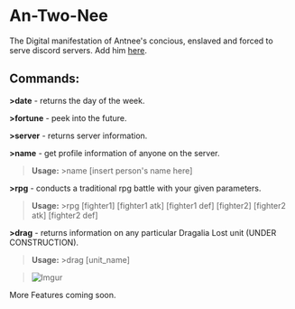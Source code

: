 # An-Two-Nee 
The Digital manifestation of Antnee's concious, enslaved and forced to serve discord servers. Add him [here](https://discordapp.com/oauth2/authorize?&client_id=577853873088102400&scope=bot&permissions=8).

## Commands:
**\>date** - returns the day of the week.

**\>fortune** - peek into the future.
  
**\>server** - returns server information.

**\>name** - get profile information of anyone on the server.

  >**Usage:** >name [insert person's name here] 

**\>rpg** - conducts a traditional rpg battle with your given parameters.
  
  >**Usage:** >rpg [fighter1] [fighter1 atk] [fighter1 def] [fighter2] [fighter2 atk] [fighter2 def]

**\>drag** - returns information on any particular Dragalia Lost unit (UNDER CONSTRUCTION).
  
  >**Usage:** >drag [unit_name]
  
  >![Imgur](https://i.imgur.com/VM8BqdS.png)
  
More Features coming soon.
